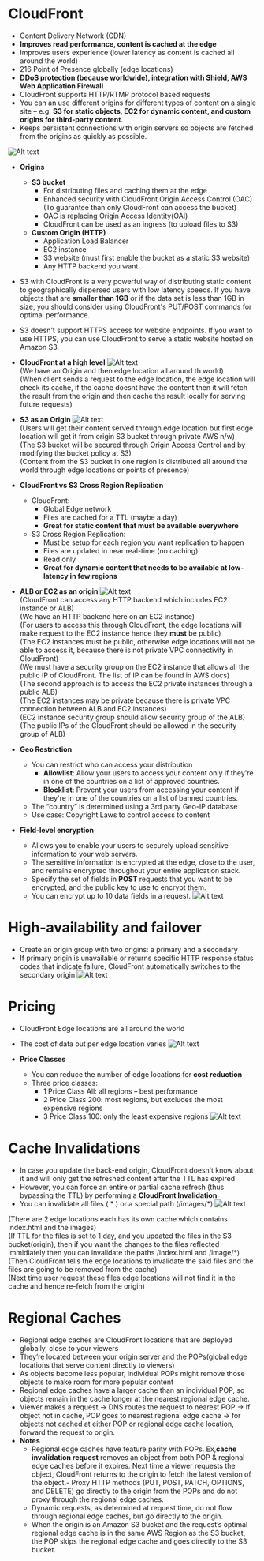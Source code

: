 # CloudFront

- Content Delivery Network (CDN)
- **Improves read performance, content is cached at the edge**
- Improves users experience (lower latency as content is cached all around the world)
- 216 Point of Presence globally (edge locations)
- **DDoS protection (because worldwide), integration with Shield, AWS Web Application Firewall**
- CloudFront supports HTTP/RTMP protocol based requests
- You can an use different origins for different types of content on a single site – e.g. **S3 for static objects, EC2 for dynamic content, and custom origins for third-party content**.
- Keeps persistent connections with origin servers so objects are fetched from the origins as quickly as possible.

![Alt text](images/CloudFront.png)

- **Origins**
    - **S3 bucket**
        - For distributing files and caching them at the edge
        - Enhanced security with CloudFront Origin Access Control (OAC) (To guarantee than only CloudFront can access the bucket)
        - OAC is replacing Origin Access Identity(OAI)
        - CloudFront can be used as an ingress (to upload files to S3)
    - **Custom Origin (HTTP)**
        - Application Load Balancer
        - EC2 instance
        - S3 website (must first enable the bucket as a static S3 website)
        - Any HTTP backend you want

- S3 with CloudFront is a very powerful way of distributing static content to geographically dispersed users with low latency speeds. If you have objects that are **smaller than 1GB** or if the data set is less than 1GB in size, you should consider using CloudFront's PUT/POST commands for optimal performance. 
- S3 doesn't support HTTPS access for website endpoints. If you want to use HTTPS, you can use CloudFront to serve a static website hosted on Amazon S3.

- **CloudFront at a high level**
![Alt text](images/CloudFrontHL.png)  
(We have an Origin and then edge location all around th world)  
(When client sends a request to the edge location, the edge location will check its cache, if the cache doesnt have the content then it will fetch the result from the origin and then cache the result locally for serving future requests)  

- **S3 as an Origin**
![Alt text](images/CloudFrontS3.png)  
(Users will get their content served through edge location but first edge location will get it from origin S3 bucket through private AWS n/w)  
(The S3 bucket will be secured through Origin Access Control and by modifying the bucket policy at S3)  
(Content from the S3 bucket in one region is distributed all around the world through edge locations or points of presence)

- **CloudFront vs S3 Cross Region Replication**
    - CloudFront:
        - Global Edge network
        - Files are cached for a TTL (maybe a day)
        - **Great for static content that must be available everywhere**
    - S3 Cross Region Replication:
        - Must be setup for each region you want replication to happen
        - Files are updated in near real-time (no caching)
        - Read only
        - **Great for dynamic content that needs to be available at low-latency in few regions**

- **ALB or EC2 as an origin**
![Alt text](images/ALBorEC2.png)  
(CloudFront can access any HTTP backend which includes EC2 instance or ALB)  
(We have an HTTP backend here on an EC2 instance)  
(For users to access this through CloudFront, the edge locations will make request to the EC2 instance hence they **must** be public)  
(The EC2 instances must be public, otherwise edge locations will not be able to access it, because there is not private VPC connectivity in CloudFront)  
(We must have a security group on the EC2 instance that allows all the public IP of CloudFront. The list of IP can be found in AWS docs)  
(The second approach is to access the EC2 private instances through a public ALB)  
(The EC2 instances may be private because there is private VPC connection between ALB and EC2 instances)  
(EC2 instance security group should allow security group of the ALB)  
(The public IPs of the CloudFront should be allowed in the security group of ALB)  

- **Geo Restriction**
    - You can restrict who can access your distribution
        - **Allowlist**: Allow your users to access your content only if they're in one of the countries on a list of approved countries.
        - **Blocklist**: Prevent your users from accessing your content if they're in one of the countries on a list of banned countries.
    - The “country” is determined using a 3rd party Geo-IP database
    - Use case: Copyright Laws to control access to content

- **Field-level encryption**
    -  Allows you to enable your users to securely upload sensitive information to your web servers.
    - The sensitive information is encrypted at the edge, close to the user, and remains encrypted throughout your entire application stack.
    - Specify the set of fields in **POST** requests that you want to be encrypted, and the public key to use to encrypt them.
    - You can encrypt up to 10 data fields in a request.
    ![Alt text](images/FieldEncryption.png)

# High-availability and failover

- Create an origin group with two origins: a primary and a secondary
- If primary origin is unavailable or returns specific HTTP response status codes that indicate failure, CloudFront automatically switches to the secondary origin
![Alt text](images/Failover.png)

# Pricing

- CloudFront Edge locations are all around the world
- The cost of data out per edge location varies
![Alt text](images/Pricing.png)  

- **Price Classes**
    - You can reduce the number of edge locations for **cost reduction**
    - Three price classes:
        - 1 Price Class All: all regions – best performance
        - 2 Price Class 200: most regions, but excludes the most expensive regions
        - 3 Price Class 100: only the least expensive regions
    ![Alt text](images/PriceClass.png)  

#  Cache Invalidations

- In case you update the back-end origin, CloudFront doesn’t know about it and will only get the refreshed content after the TTL has expired
- However, you can force an entire or partial cache refresh (thus bypassing the TTL) by performing a **CloudFront Invalidation**
- You can invalidate all files ( * ) or a special path (/images/*)
![Alt text](images/CacheInvalidation.png)  

(There are 2 edge locations each has its own cache which contains index.html and the images)  
(If TTL for the files is set to 1 day, and you updated the files in the S3 bucket(origin), then if you want the changes to the files reflected immidiately then you can invalidate the paths /index.html and /image/*)  
(Then CloudFront tells the edge locations to invalidate the said files and the files are going to be removed from the cache)  
(Next time user request these files edge locations will not find it in the cache and hence re-fetch from the origin)  

# Regional Caches

- Regional edge caches are CloudFront locations that are deployed globally, close to your viewers
- They’re located between your origin server and the POPs(global edge locations that serve content directly to viewers)
- As objects become less popular, individual POPs might remove those objects to make room for more popular content
- Regional edge caches have a larger cache than an individual POP, so objects remain in the cache longer at the nearest regional edge cache.
- Viewer makes a request -> DNS routes the request to nearest POP -> If object not in cache, POP goes to nearest regional edge cache -> for objects not cached at either POP or regional edge cache location, forward the request to origin.
- **Notes**
    - Regional edge caches have feature parity with POPs. Ex,**cache invalidation request** removes an object from both POP & regional edge caches before it expires. Next time a viewer requests the object, CloudFront returns to the origin to fetch the latest version of the object.- Proxy HTTP methods (PUT, POST, PATCH, OPTIONS, and DELETE) go directly to the origin from the POPs and do not proxy through the regional edge caches.
    - Dynamic requests, as determined at request time, do not flow through regional edge caches, but go directly to the origin.
    - When the origin is an Amazon S3 bucket and the request’s optimal regional edge cache is in the same AWS Region as the S3 bucket, the POP skips the regional edge cache and goes directly to the S3 bucket.